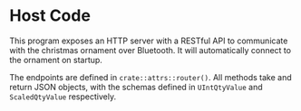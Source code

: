 # Host Code

This program exposes an HTTP server with a RESTful API to communicate with the
christmas ornament over Bluetooth. It will automatically connect to the ornament
on startup.

The endpoints are defined in `crate::attrs::router()`. All methods take and
return JSON objects, with the schemas defined in `UIntQtyValue` and
`ScaledQtyValue` respectively.
